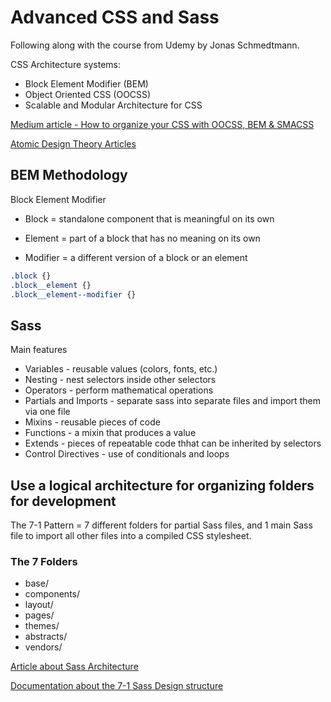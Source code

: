 # Advanced CSS and Sass

Following along with the course from Udemy by Jonas Schmedtmann.

CSS Architecture systems:

* Block Element Modifier (BEM)
* Object Oriented CSS (OOCSS)
* Scalable and Modular Architecture for CSS

[Medium article - How to organize your CSS with OOCSS, BEM & SMACSS](https://medium.com/@Intelygenz/how-to-organize-your-css-with-oocss-bem-smacss-a2317fa083a7)

[Atomic Design Theory Articles](https://www.creativebloq.com/web-design/10-reasons-you-should-be-using-atomic-design-61620771)

## BEM Methodology

Block Element Modifier

* Block = standalone component that is meaningful on its own

* Element = part of a block that has no meaning on its own

* Modifier = a different version of a block or an element

```css
.block {}
.block__element {}
.block__element--modifier {}
```

## Sass

Main features

* Variables - reusable values (colors, fonts, etc.)
* Nesting - nest selectors inside other selectors
* Operators - perform mathematical operations
* Partials and Imports - separate sass into separate files and import them via one file
* Mixins - reusable pieces of code
* Functions - a mixin that produces a value
* Extends - pieces of repeatable code thhat can be inherited by selectors
* Control Directives - use of conditionals and loops

## Use a logical architecture for organizing folders for development

The 7-1 Pattern = 7 different folders for partial Sass files, and 1 main Sass file to import all other files into a compiled CSS stylesheet.

### The 7 Folders

* base/
* components/
* layout/
* pages/
* themes/
* abstracts/
* vendors/

[Article about Sass Architecture](https://scotch.io/tutorials/aesthetic-sass-1-architecture-and-style-organization)

[Documentation about the 7-1 Sass Design structure](https://sass-guidelin.es/#architecture)